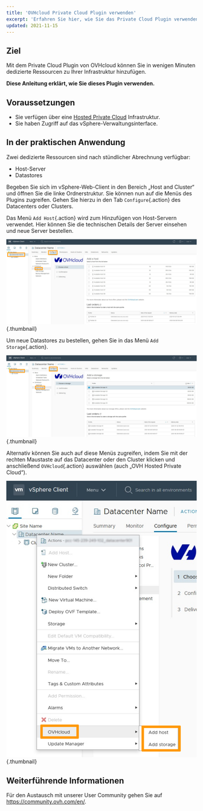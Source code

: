 ```yaml
---
title: 'OVHcloud Private Cloud Plugin verwenden'
excerpt: 'Erfahren Sie hier, wie Sie das Private Cloud Plugin verwenden'
updated: 2021-11-15
---
```


## Ziel

Mit dem Private Cloud Plugin von OVHcloud können Sie in wenigen Minuten dedizierte Ressourcen zu Ihrer Infrastruktur hinzufügen.

**Diese Anleitung erklärt, wie Sie dieses Plugin verwenden.**

## Voraussetzungen

- Sie verfügen über eine [Hosted Private Cloud](https://www.ovhcloud.com/de/enterprise/products/hosted-private-cloud/) Infrastruktur.
- Sie haben Zugriff auf das vSphere-Verwaltungsinterface.

## In der praktischen Anwendung

Zwei dedizierte Ressourcen sind nach stündlicher Abrechnung verfügbar:

- Host-Server
- Datastores

Begeben Sie sich im vSphere-Web-Client in den Bereich „Host and Cluster“ und öffnen Sie die linke Ordnerstruktur. Sie können nun auf die Menüs des Plugins zugreifen. Gehen Sie hierzu in den Tab `Configure`{.action} des Datacenters oder Clusters.

Das Menü `Add Host`{.action} wird zum Hinzufügen von Host-Servern verwendet. Hier können Sie die technischen Details der Server einsehen und neue Server bestellen.

![Host hinzufügen](images/Plugin01.jpg){.thumbnail}

Um neue Datastores zu bestellen, gehen Sie in das Menü `Add Storage`{.action}.

![Storage hinzufügen](images/Plugin02.jpg){.thumbnail}

Alternativ können Sie auch auf diese Menüs zugreifen, indem Sie mit der rechten Maustaste auf das Datacenter oder den Cluster klicken und anschließend `OVHcloud`{.action} auswählen (auch „OVH Hosted Private Cloud“).

![Option OVH Private Cloud](images/Plugin03.jpg){.thumbnail}

## Weiterführende Informationen

Für den Austausch mit unserer User Community gehen Sie auf <https://community.ovh.com/en/>.

